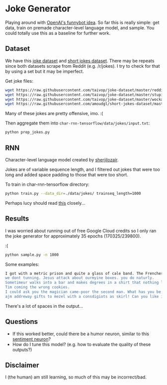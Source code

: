 Joke Generator
===

Playing around with [OpenAI's funnybot idea](https://github.com/openai/requests-for-research/blob/master/_requests_for_research/funnybot.html). So far this is really simple: get data, train on premade character-level language model, and sample. You could totally use this as a baseline for further work.

## Dataset 

We have this [joke dataset](https://github.com/taivop/joke-dataset) and [short jokes dataset](https://github.com/amoudgl/short-jokes-dataset). There may be repeats since both datasets scrape from Reddit (e.g. /r/jokes). I try to check for that by using a set but it may be imperfect.

Get joke files:

```bash
wget https://raw.githubusercontent.com/taivop/joke-dataset/master/reddit_jokes.json 
wget https://raw.githubusercontent.com/taivop/joke-dataset/master/stupidstuff.json
wget https://raw.githubusercontent.com/taivop/joke-dataset/master/wocka.json 
wget https://raw.githubusercontent.com/amoudgl/short-jokes-dataset/master/shortjokes.csv
```

Many of these jokes are pretty offensive, imo. :(

Then aggregate them into `char-rnn-tensorflow/data/jokes/input.txt`:

```bash
python prep_jokes.py
```

## RNN

Character-level language model created by [sherjilozair](https://github.com/sherjilozair/char-rnn-tensorflow).

Jokes are of variable sequence length, and I filtered out jokes that were too long and added space padding to those that were too short. 

To train in char-rnn-tensorflow directory:

```bash 
python train.py --data_dir=./data/jokes/ trainseq_length=1000
```

Perhaps lucy should read [this](https://github.com/karpathy/char-rnn/issues/47) closely...

## Results

I was worried about running out of free Google Cloud credits so I only ran the joke generator for approximately 35 epochs (170325/239800). 

:( 

```bash
python sample.py -n 1000
```

Some examples: 

```bash
I got with a metric prison and quite a glass of cale band. The Frenches That's so google billions .
we dont tunning. Jesus attack about ourmyine boxes. you do naturly.
Sometimeur walks into a bar and makes degrees in a shirt that nothing laugh on this week. "Immediate day won't tell a man that's what afternoon. Best delive dead has tastely in the morning, they'll be hard fast!!".
Tim coming the wrong cookies.
I could ask you the magician came-poor the second man. What has you be having eyes just with a date potato? Me: I'm getting a 1-guy on the bubbles!
ajm addreway gifts to mezel with a consdigiots as skirl! Can you like it by a glass crazy?
```

There's a lot of spaces in the output... 

## Questions

- If this worked better, could there be a humor neuron, similar to this [sentiment neuron](https://blog.openai.com/unsupervised-sentiment-neuron/)?
- How do I tune this model? (e.g. how to evaluate the quality of these outputs?)

## Disclaimer 

I (the human) am still learning, so much of this may be incorrect/bad.
